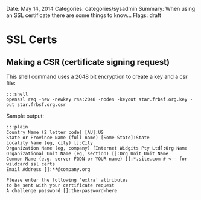 Date: May 14, 2014
Categories: categories/sysadmin
Summary: When using an SSL certificate there are some things to know...
Flags: draft

# SSL Certs

## Making a CSR (certificate signing request)

This shell command uses a 2048 bit encryption to create a key and a csr file:

    :::shell
    openssl req -new -newkey rsa:2048 -nodes -keyout star.frbsf.org.key -out star.frbsf.org.csr

Sample output:

    :::plain
    Country Name (2 letter code) [AU]:US
    State or Province Name (full name) [Some-State]:State
    Locality Name (eg, city) []:City
    Organization Name (eg, company) [Internet Widgits Pty Ltd]:Org Name
    Organizational Unit Name (eg, section) []:Org Unit Unit Name
    Common Name (e.g. server FQDN or YOUR name) []:*.site.com # <-- for wildcard ssl certs
    Email Address []:**@company.org

    Please enter the following 'extra' attributes
    to be sent with your certificate request
    A challenge password []:the-password-here

